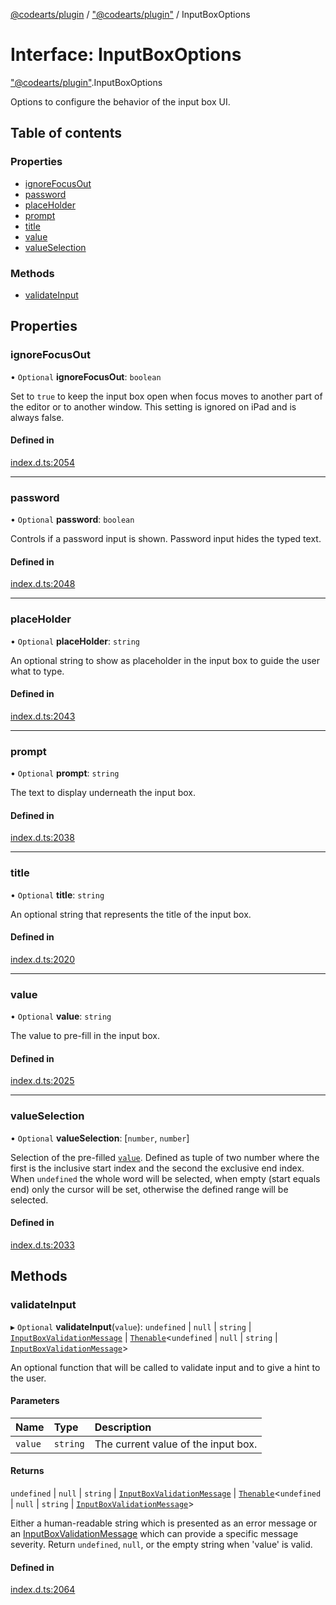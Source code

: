 [@codearts/plugin](../README.md) / ["@codearts/plugin"](../modules/_codearts_plugin_.md) / InputBoxOptions

# Interface: InputBoxOptions

["@codearts/plugin"](../modules/_codearts_plugin_.md).InputBoxOptions

Options to configure the behavior of the input box UI.

## Table of contents

### Properties

- [ignoreFocusOut](codearts_plugin_.InputBoxOptions.md#ignorefocusout)
- [password](codearts_plugin_.InputBoxOptions.md#password)
- [placeHolder](codearts_plugin_.InputBoxOptions.md#placeholder)
- [prompt](codearts_plugin_.InputBoxOptions.md#prompt)
- [title](codearts_plugin_.InputBoxOptions.md#title)
- [value](codearts_plugin_.InputBoxOptions.md#value)
- [valueSelection](codearts_plugin_.InputBoxOptions.md#valueselection)

### Methods

- [validateInput](codearts_plugin_.InputBoxOptions.md#validateinput)

## Properties

### ignoreFocusOut

• `Optional` **ignoreFocusOut**: `boolean`

Set to `true` to keep the input box open when focus moves to another part of the editor or to another window.
This setting is ignored on iPad and is always false.

#### Defined in

[index.d.ts:2054](https://github.com/xyz-fish/cloudide-plugin-api/blob/9927cd6/index.d.ts#L2054)

___

### password

• `Optional` **password**: `boolean`

Controls if a password input is shown. Password input hides the typed text.

#### Defined in

[index.d.ts:2048](https://github.com/xyz-fish/cloudide-plugin-api/blob/9927cd6/index.d.ts#L2048)

___

### placeHolder

• `Optional` **placeHolder**: `string`

An optional string to show as placeholder in the input box to guide the user what to type.

#### Defined in

[index.d.ts:2043](https://github.com/xyz-fish/cloudide-plugin-api/blob/9927cd6/index.d.ts#L2043)

___

### prompt

• `Optional` **prompt**: `string`

The text to display underneath the input box.

#### Defined in

[index.d.ts:2038](https://github.com/xyz-fish/cloudide-plugin-api/blob/9927cd6/index.d.ts#L2038)

___

### title

• `Optional` **title**: `string`

An optional string that represents the title of the input box.

#### Defined in

[index.d.ts:2020](https://github.com/xyz-fish/cloudide-plugin-api/blob/9927cd6/index.d.ts#L2020)

___

### value

• `Optional` **value**: `string`

The value to pre-fill in the input box.

#### Defined in

[index.d.ts:2025](https://github.com/xyz-fish/cloudide-plugin-api/blob/9927cd6/index.d.ts#L2025)

___

### valueSelection

• `Optional` **valueSelection**: [`number`, `number`]

Selection of the pre-filled [`value`](codearts_plugin_.InputBoxOptions.md#value). Defined as tuple of two number where the
first is the inclusive start index and the second the exclusive end index. When `undefined` the whole
word will be selected, when empty (start equals end) only the cursor will be set,
otherwise the defined range will be selected.

#### Defined in

[index.d.ts:2033](https://github.com/xyz-fish/cloudide-plugin-api/blob/9927cd6/index.d.ts#L2033)

## Methods

### validateInput

▸ `Optional` **validateInput**(`value`): `undefined` \| ``null`` \| `string` \| [`InputBoxValidationMessage`](codearts_plugin_.InputBoxValidationMessage.md) \| [`Thenable`](Thenable.md)<`undefined` \| ``null`` \| `string` \| [`InputBoxValidationMessage`](codearts_plugin_.InputBoxValidationMessage.md)\>

An optional function that will be called to validate input and to give a hint
to the user.

#### Parameters

| Name | Type | Description |
| :------ | :------ | :------ |
| `value` | `string` | The current value of the input box. |

#### Returns

`undefined` \| ``null`` \| `string` \| [`InputBoxValidationMessage`](codearts_plugin_.InputBoxValidationMessage.md) \| [`Thenable`](Thenable.md)<`undefined` \| ``null`` \| `string` \| [`InputBoxValidationMessage`](codearts_plugin_.InputBoxValidationMessage.md)\>

Either a human-readable string which is presented as an error message or an [InputBoxValidationMessage](codearts_plugin_.InputBoxValidationMessage.md)
 which can provide a specific message severity. Return `undefined`, `null`, or the empty string when 'value' is valid.

#### Defined in

[index.d.ts:2064](https://github.com/xyz-fish/cloudide-plugin-api/blob/9927cd6/index.d.ts#L2064)
